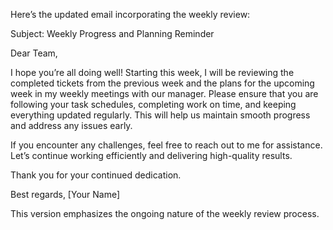 Here’s the updated email incorporating the weekly review:

Subject: Weekly Progress and Planning Reminder

Dear Team,

I hope you’re all doing well!
Starting this week, I will be reviewing the completed tickets from the previous week and the plans for the upcoming week in my weekly meetings with our manager. Please ensure that you are following your task schedules, completing work on time, and keeping everything updated regularly. This will help us maintain smooth progress and address any issues early.

If you encounter any challenges, feel free to reach out to me for assistance. Let’s continue working efficiently and delivering high-quality results.

Thank you for your continued dedication.

Best regards,
[Your Name]

This version emphasizes the ongoing nature of the weekly review process.